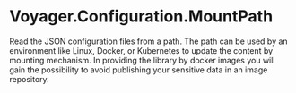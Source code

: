 # Voyager.Configuration.MountPath
 Read the JSON configuration files from a path. The path can be used by an environment like Linux, Docker, or Kubernetes to update the content by mounting mechanism. In providing the library by docker images you will gain the possibility to avoid publishing your sensitive data in an image repository.
